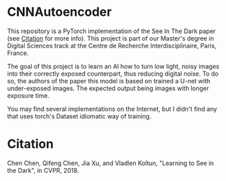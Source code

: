 # CNNAutoencoder

This repository is a PyTorch implementation of the See In The Dark paper (see [Citation](#Citation) for more info).
This project is part of our Master's degree in Digital Sciences track at the Centre de Recherche Interdisciplinaire, Paris, France.

The goal of this project is to learn an AI how to turn low light, noisy images into their correctly exposed counterpart, thus reducing digital noise.
To do so, the authors of the paper this model is based on trained a U-net with under-exposed images. The expected output being images with longer exposure time.

You may find several implementations on the Internet, but I didn't find any that uses torch's Dataset idiomatic way of training.

# Citation

Chen Chen, Qifeng Chen, Jia Xu, and Vladlen Koltun, "Learning to See in the Dark", in CVPR, 2018.
